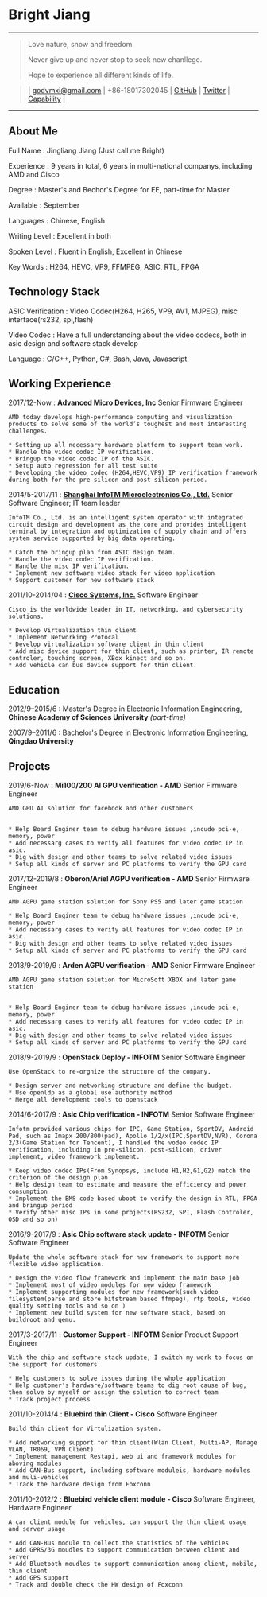 Bright Jiang
============


----

>  Love nature, snow and freedom. <p>Never give up and never stop to seek new chanllege. <p>Hope to experience all different kinds of life. <p>

> | [godvmxi@gmail.com](mailto:godmvxi@gmail.com) | +86-18017302045 | [GitHub](https://github.com/godvmxi) | [Twitter](https://twitter.com/mygoddan) | [Capability](https://gitmind.com/app/doc/9c8452750) | <p>



----

## About Me
Full Name
: Jingliang Jiang (Just call me Bright)

Experience
: 9 years in total, 6 years in multi-national companys, including AMD and Cisco

Degree
: Master's and Bechor's Degree for EE, part-time for Master

Available
: September

Languages
: Chinese, English

Writing Level
: Excellent in both

Spoken Level
: Fluent in English, Excellent in Chinese


Key Words
:  H264, HEVC, VP9, FFMPEG, ASIC, RTL, FPGA




## Technology Stack


ASIC Verification
: Video Codec(H264, H265, VP9, AV1, MJPEG), misc interface(rs232, spi,flash)

Video Codec
: Have a full understanding about the video codecs, both in asic design and software stack develop

Language
: C/C++, Python, C#, Bash, Java, Javascript



## Working Experience

2017/12-Now
:     **[Advanced Micro Devices, Inc](https://www.amd.com/)**  Senior Firmware Engineer 

    AMD today develops high-performance computing and visualization products to solve some of the world’s toughest and most interesting challenges.

    * Setting up all necessary hardware platform to support team work.
    * Handle the video codec IP verification.
    * Bringup the video codec IP of the ASIC.
    * Setup auto regression for all test suite
    * Developing the video codec (H264,HEVC,VP9) IP verification framework during both for the pre-silicon and post-silicon period.

2014/5-2017/11
:   **[Shanghai InfoTM Microelectronics Co., Ltd.](http://www.infotm.com)**  Senior Software Engineer; IT team leader  

    InfoTM Co., Ltd. is an intelligent system operator with integrated circuit design and development as the core and provides intelligent terminal by integration and optimization of supply chain and offers system service supported by big data operating.

    * Catch the bringup plan from ASIC design team.
    * Handle the video codec IP verification.
    * Handle the misc IP verification.
    * Implement new software video stack for video application
    * Support customer for new software stack

2011/10-2014/04
:   **[Cisco Systems, Inc.](https://www.cisco.com/)**   Software Engineer

    Cisco is the worldwide leader in IT, networking, and cybersecurity solutions. 

    * Develop Virtualization thin client 
    * Implement Networking Protocal
    * Develop virtualization software client in thin client
    * Add misc device support for thin client, such as printer, IR remote controler, touching screen, XBox kinect and so on.
    * Add vehicle can bus device support for thin client.


## Education
2012/9–2015/6
:  Master's Degree in Electronic Information Engineering, **Chinese Academy of Sciences University** *(part-time)*

2007/9–2011/6
: Bachelor's Degree in Electronic Information Engineering, **Qingdao University**



## Projects

2019/6-Now
:   **Mi100/200 AI GPU verification  - AMD**  Senior Firmware Engineer 

    AMD GPU AI solution for facebook and other customers

    
    * Help Board Enginer team to debug hardware issues ,incude pci-e, memory, power
    * Add necessarg cases to verify all features for video codec IP in asic.
    * Dig with design and other teams to solve related video issues
    * Setup all kinds of server and PC platforms to verify the GPU card

2017/12-2019/8
:   **Oberon/Ariel AGPU verification  - AMD**   Senior Firmware Engineer 

    AMD AGPU game station solution for Sony PS5 and later game station

    * Help Board Enginer team to debug hardware issues ,incude pci-e, memory, power
    * Add necessarg cases to verify all features for video codec IP in asic.
    * Dig with design and other teams to solve related video issues
    * Setup all kinds of server and PC platforms to verify the GPU card


2018/9-2019/9
:   **Arden AGPU verification  - AMD**   Senior Firmware Engineer 

    AMD AGPU game station solution for MicroSoft XBOX and later game station


    * Help Board Enginer team to debug hardware issues ,incude pci-e, memory, power
    * Add necessarg cases to verify all features for video codec IP in asic.
    * Dig with design and other teams to solve related video issues
    * Setup all kinds of server and PC platforms to verify the GPU card

2018/9-2019/9
:   **OpenStack Deploy  - INFOTM**   Senior Software Engineer 

    Use OpenStack to re-orgnize the structure of the company.

    * Design server and networking structure and define the budget.
    * Use openldp as a global use authority method
    * Merge all development tools to openstack

2014/6-2017/9
:   **Asic Chip verification  - INFOTM**   Senior Software Engineer 

    Infotm provided various chips for IPC, Game Station, SportDV, Android Pad, such as Imapx 200/800(pad), Apollo 1/2/x(IPC,SportDV,NVR), Corona 2/3(Game Station for Tencent), I handled the vodeo codec IP verification, including in pre-silicon, post-silicon, driver implement, video framework implement.

    * Keep video codec IPs(From Synopsys, include H1,H2,G1,G2) match the criterion of the design plan 
    * Help design team to estimate and measure the efficiency and power consumption
    * Implement the BMS code based uboot to verify the design in RTL, FPGA and bringup period
    * Verify other misc IPs in some projects(RS232, SPI, Flash Controler, OSD and so on)
    

2016/9-2017/9
:   **Asic Chip software stack update  - INFOTM**   Senior Software Engineer 

    Update the whole software stack for new framework to support more flexible video application.

    * Design the video flow framework and implement the main base job
    * Implement most of video modules for new video framework
    * Implement supporting modules for new framework(such video filesystem(parse and store bitstream based ffmpeg), rtp tools, video quality setting tools and so on )  
    * Implement new build system for new software stack, based on buildroot and qemu. 

2017/3-2017/11
:   **Customer Support  - INFOTM**   Senior Product Support Engineer 

    With the chip and software stack update, I switch my work to focus on the support for customers.

    * Help customers to solve issues during the whole application
    * Help customer's hardware/software teams to dig root cause of bug, then solve by myself or assign the solution to correct team 
    * Track project process 

2011/10-2014/4
:   **Bluebird thin Client  - Cisco**   Software Engineer 

    Build thin client for Virtulization system. 

    * Add networking support for thin client(Wlan Client, Multi-AP, Manage VLAN, TR069, VPN Client)
    * Implement management Restapi, web ui and framework modules for aboving modules
    * Add CAN-Bus support, including software moduleis, hardware modules and muli-vehicles
    * Track the hardware design from Foxconn


2011/10-2012/2
:   **Bluebird vehicle client module  - Cisco**   Software Engineer, Hardware Engineer 

    A car client module for vehicles, can support the thin client usage and server usage

    * Add CAN-Bus module to collect the statistics of the vehicles
    * Add GPRS/3G moudles to support communication between client and server
    * Add Bluetooth moudles to support communication among client, mobile, thin client
    * Add GPS support
    * Track and double check the HW design of Foxconn


